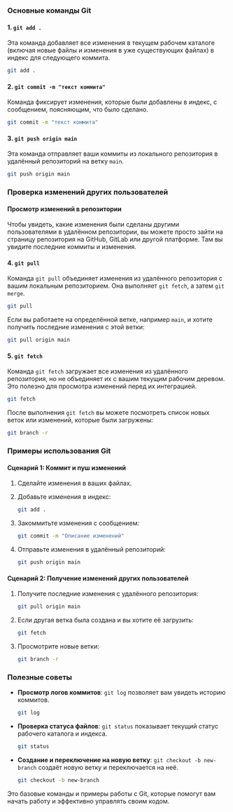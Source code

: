 
### Основные команды Git

#### 1. `git add .`
Эта команда добавляет все изменения в текущем рабочем каталоге (включая новые файлы и изменения в уже существующих файлах) в индекс для следующего коммита.

```sh
git add .
```

#### 2. `git commit -m "текст коммита"`
Команда фиксирует изменения, которые были добавлены в индекс, с сообщением, поясняющим, что было сделано.

```sh
git commit -m "текст коммита"
```

#### 3. `git push origin main`
Эта команда отправляет ваши коммиты из локального репозитория в удалённый репозиторий на ветку `main`.

```sh
git push origin main
```

### Проверка изменений других пользователей

#### Просмотр изменений в репозитории
Чтобы увидеть, какие изменения были сделаны другими пользователями в удалённом репозитории, вы можете просто зайти на страницу репозитория на GitHub, GitLab или другой платформе. Там вы увидите последние коммиты и изменения.

#### 4. `git pull`
Команда `git pull` объединяет изменения из удалённого репозитория с вашим локальным репозиторием. Она выполняет `git fetch`, а затем `git merge`.

```sh
git pull
```

Если вы работаете на определённой ветке, например `main`, и хотите получить последние изменения с этой ветки:

```sh
git pull origin main
```

#### 5. `git fetch`
Команда `git fetch` загружает все изменения из удалённого репозитория, но не объединяет их с вашим текущим рабочим деревом. Это полезно для просмотра изменений перед их интеграцией.

```sh
git fetch
```

После выполнения `git fetch` вы можете посмотреть список новых веток или изменений, которые были загружены:

```sh
git branch -r
```

### Примеры использования Git

#### Сценарий 1: Коммит и пуш изменений
1. Сделайте изменения в ваших файлах.
2. Добавьте изменения в индекс:

    ```sh
    git add .
    ```

3. Закоммитьте изменения с сообщением:

    ```sh
    git commit -m "Описание изменений"
    ```

4. Отправьте изменения в удалённый репозиторий:

    ```sh
    git push origin main
    ```

#### Сценарий 2: Получение изменений других пользователей
1. Получите последние изменения с удалённого репозитория:

    ```sh
    git pull origin main
    ```

2. Если другая ветка была создана и вы хотите её загрузить:

    ```sh
    git fetch
    ```

3. Просмотрите новые ветки:

    ```sh
    git branch -r
    ```

### Полезные советы

- **Просмотр логов коммитов**: `git log` позволяет вам увидеть историю коммитов.
  
  ```sh
  git log
  ```

- **Проверка статуса файлов**: `git status` показывает текущий статус рабочего каталога и индекса.

  ```sh
  git status
  ```

- **Создание и переключение на новую ветку**: `git checkout -b new-branch` создаёт новую ветку и переключается на неё.

  ```sh
  git checkout -b new-branch
  ```

Это базовые команды и примеры работы с Git, которые помогут вам начать работу и эффективно управлять своим кодом.
